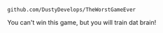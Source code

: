                                         github.com/DustyDevelops/TheWorstGameEver


You can't win this game, but you will train dat brain!




